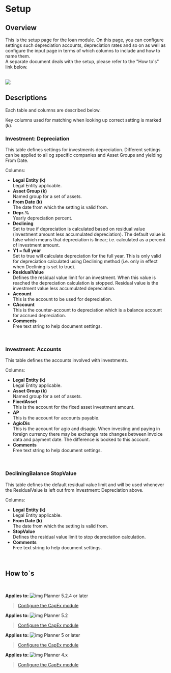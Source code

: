 # Setup
## Overview
This is the setup page for the loan module. On this page, you can configure settings such depreciation accounts, depreciation rates and so on as well as configure the input page in terms of which columns to include and how to name them.<br/>
A separate document deals with the setup, please refer to the "How to's" link below.<br/>
<br/>

![](https://profitbasedocs.blob.core.windows.net/plannerimages/CapExSetup.JPG)

## Descriptions

Each table and columns are described below.

Key columns used for matching when looking up correct setting is marked (k).


### Investment: Depreciation
This table defines settings for investments depreciation. Different settings can be applied to all og specific companies and Asset Groups and yielding From Date.

Columns:

- **Legal Entity (k)**<br/>
Legal Entity applicable.
- **Asset Group (k)**<br/>
Named group for a set of assets.
- **From Date (k)**<br/>
The date from which the setting is valid from.
- **Depr.%**<br/>
Yearly depreciation percent.
- **Declining**<br/>
Set to true if depreciation is calculated based on residual value (investment amount less accumulated depreciation). The default value is false which means that depreciation is linear; i.e. calculated as a percent of investment amount.
- **Y1 = full year**<br/>
Set to true will calculate depreciation for the full year. This is only valid for depreciation calculated using Declining method (i.e. only in effect when Declining is set to true).
- **ResidualValue**<br/>
Defines the residual value limit for an investment. When this value is reached the depreciation calculation is stopped. Residual value is the investment value less accumulated depreciation.
- **Account**<br/>
This is the account to be used for depreciation.
- **CAccount**<br/>
This is the counter-account to depreciation which is a balance account for accrued depreciation.
- **Comments**<br/>
Free text string to help document settings.
<br/>

### Investment: Accounts
This table defines the accounts involved with investments.

Columns:

- **Legal Entity (k)**<br/>
Legal Entity applicable.
- **Asset Group (k)**<br/>
Named group for a set of assets.
- **FixedAsset**<br/>
This is the account for the fixed asset investment amount.
- **AP**<br/>
This is the account for accounts payable.
- **AgioDis**<br/>
This is the account for agio and disagio. When investing and paying in foreign currency there may be exchange rate changes between invoice data and payment date. The difference is booked to this account.
- **Comments**<br/>
Free text string to help document settings.
<br/>

### DecliningBalance StopValue
This table defines the default residual value limit and will be used whenever the ResidualValue is left out from Investment: Depreciation above.

Columns:

- **Legal Entity (k)**<br/>
Legal Entity applicable.
- **From Date (k)**<br/>
The date from which the setting is valid from.
- **StopValue**<br/>
Defines the residual value limit to stop depreciation calculation.
- **Comments**<br/>
Free text string to help document settings.
<br/>

## How to`s

<br/>

**Applies to:** ![img](https://profitbasedocs.blob.core.windows.net/icons/yes-icon.png) Planner 5.2.4 or later
> [Configure the CapEx module](https://profitbasedocs.blob.core.windows.net/enduserhelp/files/V5.2.4/Planner%20CapEx%20module.pdf)<br/>

**Applies to:** ![img](https://profitbasedocs.blob.core.windows.net/icons/yes-icon.png) Planner 5.2 
> [Configure the CapEx module](https://profitbasedocs.blob.core.windows.net/enduserhelp/files/V5.2/Planner%20CapEx%20module.pdf)<br/>

**Applies to:** ![img](https://profitbasedocs.blob.core.windows.net/icons/yes-icon.png) Planner 5 or later
> [Configure the CapEx module](https://profitbasedocs.blob.core.windows.net/enduserhelp/files/v5/Planner%20CapEx%20module.pdf)<br/>

**Applies to:** ![img](https://profitbasedocs.blob.core.windows.net/icons/yes-icon.png) Planner 4.x
> [Configure the CapEx module](https://profitbasedocs.blob.core.windows.net/enduserhelp/files/Planner%20CapEx%20module.pdf)<br/>
